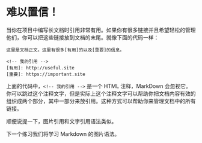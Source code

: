 # 难以置信！

当你在项目中编写长文档时引用非常有用。如果你有很多链接并且希望轻松的管理他们，你可以把这些链接放到文档的末尾。就像下面的代码一样：

    这里是文档正文。这里有很多[有用]的以及[重要]的信息。

    <!-- 我的引用 -->
    [有用]: http://useful.site
    [重要]: https://important.site

上面的代码中，`<!-- 我的引用 -->` 是一个 HTML 注释，MarkDown 会忽视它。你可以跳过这个注释文字，但是实际上这个注释文字可以帮助你把文档内容有效的组织成两个部分，其中一部分来放引用。这种方式可以帮助你来管理文档中的所有链接。

顺便说提一下，图片引用和文字引用语法类似。

下一个练习我们将学习 Markdown 的图片语法。
